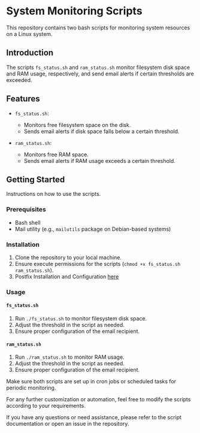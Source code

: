 # System Monitoring Scripts

This repository contains two bash scripts for monitoring system resources on a Linux system.

## Introduction

The scripts `fs_status.sh` and `ram_status.sh` monitor filesystem disk space and RAM usage, respectively, and send email alerts if certain thresholds are exceeded.

## Features

- `fs_status.sh`:
  - Monitors free filesystem space on the disk.
  - Sends email alerts if disk space falls below a certain threshold.

- `ram_status.sh`:
  - Monitors free RAM space.
  - Sends email alerts if RAM usage exceeds a certain threshold.

## Getting Started

Instructions on how to use the scripts.

### Prerequisites

- Bash shell
- Mail utility (e.g., `mailutils` package on Debian-based systems)

### Installation

1. Clone the repository to your local machine.
2. Ensure execute permissions for the scripts (`chmod +x fs_status.sh ram_status.sh`).
3. Postfix Installation and Configuration [here](https://github.com/omkarsalunkheatp1211/Postfix-Installation-and-Configuration-on-Linux.git)

### Usage

#### `fs_status.sh`

1. Run `./fs_status.sh` to monitor filesystem disk space.
2. Adjust the threshold in the script as needed.
3. Ensure proper configuration of the email recipient.

#### `ram_status.sh`

1. Run `./ram_status.sh` to monitor RAM usage.
2. Adjust the threshold in the script as needed.
3. Ensure proper configuration of the email recipient.

Make sure both scripts are set up in cron jobs or scheduled tasks for periodic monitoring.

For any further customization or automation, feel free to modify the scripts according to your requirements.

If you have any questions or need assistance, please refer to the script documentation or open an issue in the repository.

